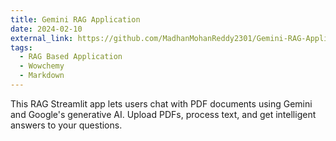 ```yaml
---
title: Gemini RAG Application
date: 2024-02-10
external_link: https://github.com/MadhanMohanReddy2301/Gemini-RAG-Application
tags:
  - RAG Based Application
  - Wowchemy
  - Markdown
---
```


This RAG Streamlit app lets users chat with PDF documents using Gemini and Google's generative AI. Upload PDFs, process text, and get intelligent answers to your questions.

<!--more-->
